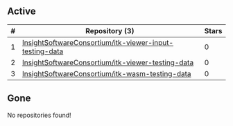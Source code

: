 ## Active
| # | Repository (3) | Stars |
| --- | --- | --- |
| 1 | [InsightSoftwareConsortium/itk-viewer-input-testing-data](https://gin.g-node.org/InsightSoftwareConsortium/itk-viewer-input-testing-data) | 0 |
| 2 | [InsightSoftwareConsortium/itk-viewer-testing-data](https://gin.g-node.org/InsightSoftwareConsortium/itk-viewer-testing-data) | 0 |
| 3 | [InsightSoftwareConsortium/itk-wasm-testing-data](https://gin.g-node.org/InsightSoftwareConsortium/itk-wasm-testing-data) | 0 |

## Gone
No repositories found!
